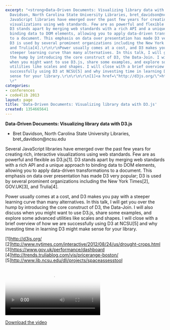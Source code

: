```yaml
---
excerpt: "<strong>Data-Driven Documents: Visualizing library data with D3.js</strong>\r\n\r\n<ul>\r\n<li>Bret
  Davidson, North Carolina State University Libraries, bret_davidson@ncsu.edu</li>\r\n</ul>\r\n\r\nSeveral
  JavaScript libraries have emerged over the past few years for creating rich, interactive
  visualizations using web standards. Few are as powerful and flexible as D3.js[1].
  D3 stands apart by merging web standards with a rich API and a unique approach to
  binding data to DOM elements, allowing you to apply data-driven transformations
  to a document. This emphasis on data over presentation has made D3 very popular;
  D3 is used by several prominent organizations including the New York Times[2], GOV.UK[3],
  and Trulia[4].\r\n\r\nPower usually comes at a cost, and D3 makes you pay with a
  steeper learning curve than many alternatives. In this talk, I will get you over
  the hump by introducing the core construct of D3, the Data-Join. I will also discuss
  when you might want to use D3.js, share some examples, and explore some advanced
  utilities like scales and shapes. I will close with a brief overview of how we are
  successfully using D3 at NCSU[5] and why investing time in learning D3 might make
  sense for your library.\r\n\r\n\r\n[1]<a href=\"http://d3js.org/\">http://d3js.org/</a>
  \r"
categories:
- conferences
- code4lib 2013
layout: page
title: 'Data-Driven Documents: Visualizing library data with D3.js'
created: 1354665641
---
```

<strong>Data-Driven Documents: Visualizing library data with D3.js</strong>

<ul>
<li>Bret Davidson, North Carolina State University Libraries, bret_davidson@ncsu.edu</li>
</ul>

Several JavaScript libraries have emerged over the past few years for creating rich, interactive visualizations using web standards. Few are as powerful and flexible as D3.js[1]. D3 stands apart by merging web standards with a rich API and a unique approach to binding data to DOM elements, allowing you to apply data-driven transformations to a document. This emphasis on data over presentation has made D3 very popular; D3 is used by several prominent organizations including the New York Times[2], GOV.UK[3], and Trulia[4].

Power usually comes at a cost, and D3 makes you pay with a steeper learning curve than many alternatives. In this talk, I will get you over the hump by introducing the core construct of D3, the Data-Join. I will also discuss when you might want to use D3.js, share some examples, and explore some advanced utilities like scales and shapes. I will close with a brief overview of how we are successfully using D3 at NCSU[5] and why investing time in learning D3 might make sense for your library.


[1]<a href="http://d3js.org/">http://d3js.org/</a> 
[2]<a href="http://www.nytimes.com/interactive/2012/08/24/us/drought-crops.html">http://www.nytimes.com/interactive/2012/08/24/us/drought-crops.html</a> 
[3]<a href="https://www.gov.uk/performance/dashboard">https://www.gov.uk/performance/dashboard</a> 
[4]<a href="http://trends.truliablog.com/vis/pricerange-boston/">http://trends.truliablog.com/vis/pricerange-boston/</a> [5]<a href="http://www.lib.ncsu.edu/dli/projects/spaceassesstool">http://www.lib.ncsu.edu/dli/projects/spaceassesstool</a>

<video controls="" poster="https://ia801700.us.archive.org/24/items/WedBret/Wed-Bret.gif"><source src="https://ia801700.us.archive.org/24/items/WedBret/Wed-Bret.mp4" type="video/mp4"><source src="https://ia801700.us.archive.org/24/items/WedBret/Wed-Bret.ogv" type="video/ogg"></video><p><a href="https://ia801700.us.archive.org/24/items/WedBret/Wed-Bret.mp4">Download the video</a></p>
